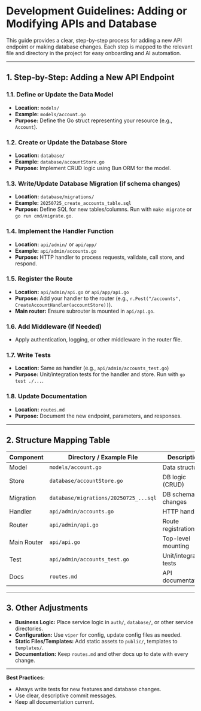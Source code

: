 # Development Guidelines: Adding or Modifying APIs and Database

This guide provides a clear, step-by-step process for adding a new API endpoint or making database changes. Each step is mapped to the relevant file and directory in the project for easy onboarding and AI automation.

---

## 1. Step-by-Step: Adding a New API Endpoint

### 1.1. Define or Update the Data Model
- **Location:** `models/`
- **Example:** `models/account.go`
- **Purpose:** Define the Go struct representing your resource (e.g., `Account`).

### 1.2. Create or Update the Database Store
- **Location:** `database/`
- **Example:** `database/accountStore.go`
- **Purpose:** Implement CRUD logic using Bun ORM for the model.

### 1.3. Write/Update Database Migration (if schema changes)
- **Location:** `database/migrations/`
- **Example:** `20250725_create_accounts_table.sql`
- **Purpose:** Define SQL for new tables/columns. Run with `make migrate` or `go run cmd/migrate.go`.

### 1.4. Implement the Handler Function
- **Location:** `api/admin/` or `api/app/`
- **Example:** `api/admin/accounts.go`
- **Purpose:** HTTP handler to process requests, validate, call store, and respond.

### 1.5. Register the Route
- **Location:** `api/admin/api.go` or `api/app/api.go`
- **Purpose:** Add your handler to the router (e.g., `r.Post("/accounts", CreateAccountHandler(accountStore))`).
- **Main router:** Ensure subrouter is mounted in `api/api.go`.

### 1.6. Add Middleware (If Needed)
- Apply authentication, logging, or other middleware in the router file.

### 1.7. Write Tests
- **Location:** Same as handler (e.g., `api/admin/accounts_test.go`)
- **Purpose:** Unit/integration tests for the handler and store. Run with `go test ./...`.

### 1.8. Update Documentation
- **Location:** `routes.md`
- **Purpose:** Document the new endpoint, parameters, and responses.

---

## 2. Structure Mapping Table

| Component         | Directory / Example File               | Description                       |
|-------------------|----------------------------------------|-----------------------------------|
| Model             | `models/account.go`                    | Data structure                    |
| Store             | `database/accountStore.go`             | DB logic (CRUD)                   |
| Migration         | `database/migrations/20250725_...sql`  | DB schema changes                 |
| Handler           | `api/admin/accounts.go`                | HTTP handler                      |
| Router            | `api/admin/api.go`                     | Route registration                |
| Main Router       | `api/api.go`                           | Top-level mounting                |
| Test              | `api/admin/accounts_test.go`           | Unit/integration tests            |
| Docs              | `routes.md`                            | API documentation                 |

---

## 3. Other Adjustments
- **Business Logic:** Place service logic in `auth/`, `database/`, or other service directories.
- **Configuration:** Use `viper` for config, update config files as needed.
- **Static Files/Templates:** Add static assets to `public/`, templates to `templates/`.
- **Documentation:** Keep `routes.md` and other docs up to date with every change.

---

**Best Practices:**
- Always write tests for new features and database changes.
- Use clear, descriptive commit messages.
- Keep all documentation current.
